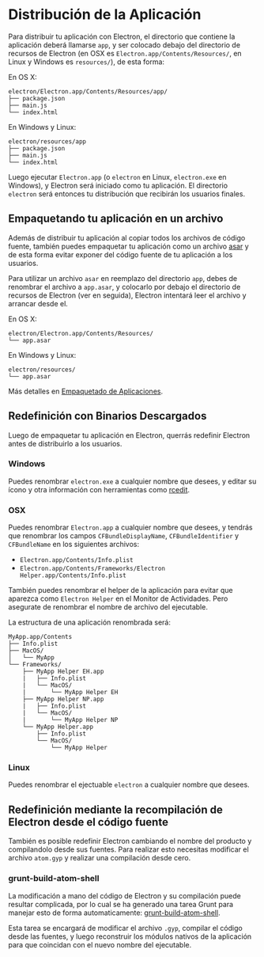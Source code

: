 # Distribución de la Aplicación

Para distribuir tu aplicación con Electron, el directorio que contiene la
aplicación deberá llamarse `app`, y ser colocado debajo del directorio de
recursos de Electron (en OSX es `Electron.app/Contents/Resources/`, en Linux y
Windows es `resources/`), de esta forma:

En OS X:

```text
electron/Electron.app/Contents/Resources/app/
├── package.json
├── main.js
└── index.html
```

En Windows y Linux:

```text
electron/resources/app
├── package.json
├── main.js
└── index.html
```

Luego ejecutar `Electron.app` (o `electron` en Linux, `electron.exe` en Windows),
y Electron será iniciado como tu aplicación. El directorio `electron` será
entonces tu distribución que recibirán los usuarios finales.

## Empaquetando tu aplicación en un archivo

Además de distribuir tu aplicación al copiar todos los archivos de código fuente,
también puedes empaquetar tu aplicación como un archivo [asar](https://github.com/atom/asar)
y de esta forma evitar exponer del código fuente de tu aplicación a los usuarios.

Para utilizar un archivo `asar` en reemplazo del directorio `app`, debes de
renombrar el archivo a `app.asar`, y colocarlo por debajo el directorio de recursos
de Electron (ver en seguida), Electron intentará leer el archivo y arrancar desde el.

En OS X:

```text
electron/Electron.app/Contents/Resources/
└── app.asar
```

En Windows y Linux:

```text
electron/resources/
└── app.asar
```

Más detalles en [Empaquetado de Aplicaciones](application-packaging.md).

## Redefinición con Binarios Descargados

Luego de empaquetar tu aplicación en Electron, querrás redefinir Electron antes
de distribuirlo a los usuarios.

### Windows

Puedes renombrar `electron.exe` a cualquier nombre que desees, y editar su ícono
y otra información con herramientas como [rcedit](https://github.com/atom/rcedit).

### OSX

Puedes renombrar `Electron.app` a cualquier nombre que desees, y tendrás que
renombrar los campos `CFBundleDisplayName`, `CFBundleIdentifier` y `CFBundleName`
en los siguientes archivos:

* `Electron.app/Contents/Info.plist`
* `Electron.app/Contents/Frameworks/Electron Helper.app/Contents/Info.plist`

También puedes renombrar el helper de la aplicación para evitar que aparezca
como `Electron Helper` en el Monitor de Actividades. Pero asegurate de renombrar
el nombre de archivo del ejecutable.

La estructura de una aplicación renombrada será:

```
MyApp.app/Contents
├── Info.plist
├── MacOS/
│   └── MyApp
└── Frameworks/
    ├── MyApp Helper EH.app
    |   ├── Info.plist
    |   └── MacOS/
    |       └── MyApp Helper EH
    ├── MyApp Helper NP.app
    |   ├── Info.plist
    |   └── MacOS/
    |       └── MyApp Helper NP
    └── MyApp Helper.app
        ├── Info.plist
        └── MacOS/
            └── MyApp Helper
```

### Linux

Puedes renombrar el ejectuable `electron` a cualquier nombre que desees.

## Redefinición mediante la recompilación de Electron desde el código fuente

También es posible redefinir Electron cambiando el nombre del producto y
compilandolo desde sus fuentes. Para realizar esto necesitas modificar el
archivo `atom.gyp` y realizar una compilación desde cero.

### grunt-build-atom-shell

La modificación a mano del código de Electron y su compilación puede resultar
complicada, por lo cual se ha generado una tarea Grunt para manejar esto de
forma automaticamente:
[grunt-build-atom-shell](https://github.com/paulcbetts/grunt-build-atom-shell).

Esta tarea se encargará de modificar el archivo `.gyp`, compilar el código desde
las fuentes, y luego reconstruir los módulos nativos de la aplicación para que
coincidan con el nuevo nombre del ejecutable.
